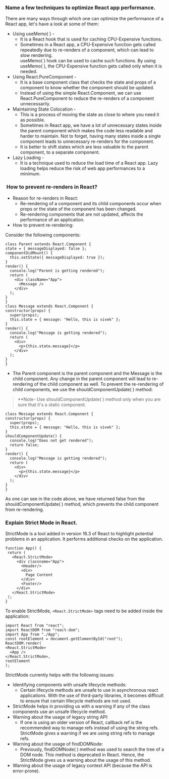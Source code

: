 ### Name a few techniques to optimize React app performance.

There are many ways through which one can optimize the performance of a React app, let's have a look at some of them:

-   Using useMemo( ) -
    -   It is a React hook that is used for caching CPU-Expensive functions.
    -   Sometimes in a React app, a CPU-Expensive function gets called repeatedly due to re-renders of a component, which can lead to slow rendering.\
        useMemo( ) hook can be used to cache such functions. By using useMemo( ), the CPU-Expensive function gets called only when it is needed.
-   Using React.PureComponent -
    -   It is a base component class that checks the state and props of a component to know whether the component should be updated.
    -   Instead of using the simple React.Component, we can use React.PureComponent to reduce the re-renders of a component unnecessarily.
-   Maintaining State Colocation -
    -   This is a process of moving the state as close to where you need it as possible.
    -   Sometimes in React app, we have a lot of unnecessary states inside the parent component which makes the code less readable and harder to maintain. Not to forget, having many states inside a single component leads to unnecessary re-renders for the component.
    -   It is better to shift states which are less valuable to the parent component, to a separate component.
-   Lazy Loading -
    -   It is a technique used to reduce the load time of a React app. Lazy loading helps reduce the risk of web app performances to a minimum.



###  How to prevent re-renders in React?

-   Reason for re-renders in React:
    -   Re-rendering of a component and its child components occur when props or the state of the component has been changed.
    -   Re-rendering components that are not updated, affects the performance of an application.
-   How to prevent re-rendering:

Consider the following components:

```
class Parent extends React.Component {
state = { messageDisplayed: false };
componentDidMount() {
  this.setState({ messageDisplayed: true });
}
render() {
  console.log("Parent is getting rendered");
  return (
    <div className="App">
      <Message />
    </div>
  );
}
}
class Message extends React.Component {
constructor(props) {
  super(props);
  this.state = { message: "Hello, this is vivek" };
}
render() {
  console.log("Message is getting rendered");
  return (
    <div>
      <p>{this.state.message}</p>
    </div>
  );
}
}
```

-   The Parent component is the parent component and the Message is the child component. Any change in the parent component will lead to re-rendering of the child component as well. To prevent the re-rendering of child components, we use the shouldComponentUpdate( ) method:

> **Note- Use shouldComponentUpdate( ) method only when you are sure that it's a static component.

```
class Message extends React.Component {
constructor(props) {
  super(props);
  this.state = { message: "Hello, this is vivek" };
}
shouldComponentUpdate() {
  console.log("Does not get rendered");
  return false;
}
render() {
  console.log("Message is getting rendered");
  return (
    <div>
      <p>{this.state.message}</p>
    </div>
  );
}
}
```

As one can see in the code above, we have returned false from the shouldComponentUpdate( ) method, which prevents the child component from re-rendering.


### Explain Strict Mode in React.

StrictMode is a tool added in version 16.3 of React to highlight potential problems in an application. It performs additional checks on the application.

```
function App() {
 return (
   <React.StrictMode>
     <div classname="App">
       <Header/>
       <div>
         Page Content
       </div>
       <Footer/>
     </div>
   </React.StrictMode>
 );
}
```

To enable StrictMode, `<React.StrictMode>` tags need to be added inside the application:

```
import React from "react";
import ReactDOM from "react-dom";
import App from "./App";
const rootElement = document.getElementById("root");
ReactDOM.render(
<React.StrictMode>
  <App />
</React.StrictMode>,
rootElement
);
```

StrictMode currently helps with the following issues:

-   Identifying components with unsafe lifecycle methods: 
    -   Certain lifecycle methods are unsafe to use in asynchronous react applications. With the use of third-party libraries, it becomes difficult to ensure that certain lifecycle methods are not used.
-   StrictMode helps in providing us with a warning if any of the class components use an unsafe lifecycle method.
-   Warning about the usage of legacy string API:
    -   If one is using an older version of React, callback ref is the recommended way to manage refs instead of using the string refs. StrictMode gives a warning if we are using string refs to manage refs.
-   Warning about the usage of findDOMNode:
    -   Previously, findDOMNode( ) method was used to search the tree of a DOM node. This method is deprecated in React. Hence, the StrictMode gives us a warning about the usage of this method.
-   Warning about the usage of legacy context API (because the API is error-prone).